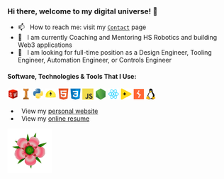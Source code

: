 ### Hi there, welcome to my digital universe! 👋
- 📫 &nbsp; How to reach me: visit my [`Contact`](https://nrhartfrc.github.io/personalwebsite/)  page
- 🔭 &nbsp; I am currently Coaching and Mentoring HS Robotics and building Web3 applications
- 💼 &nbsp; I am looking for full-time position as a Design Engineer, Tooling Engineer, Automation Engineer, or Controls Engineer

#### Software, Technologies & Tools That I Use:
<code><img height="25" src="https://raw.githubusercontent.com/NRHartFRC/nrhartfrc/main/logos/swlogo.png"></code>
<code><img height="25" src="https://raw.githubusercontent.com/NRHartFRC/nrhartfrc/main/logos/inventorlogo.png"></code>
<code><img height="25" src="https://raw.githubusercontent.com/NRHartFRC/nrhartfrc/main/logos/python.png"></code>
<code><img height="25" src="https://raw.githubusercontent.com/NRHartFRC/nrhartfrc/main/logos/hardhatlogo.png"></code>
<code><img height="25" src="https://raw.githubusercontent.com/NRHartFRC/nrhartfrc/main/logos/html.png"></code>
<code><img height="25" src="https://raw.githubusercontent.com/NRHartFRC/nrhartfrc/main/logos/css.png"></code>
<code><img height="25" src="https://raw.githubusercontent.com/NRHartFRC/nrhartfrc/main/logos/javascript.png"></code>
<code><img height="25" src="https://raw.githubusercontent.com/NRHartFRC/nrhartfrc/main/logos/nodejs.png"></code>
<code><img height="25" src="https://raw.githubusercontent.com/NRHartFRC/nrhartfrc/main/logos/react.png"></code>
<code><img height="25" src="https://raw.githubusercontent.com/NRHartFRC/nrhartfrc/main/logos/labview.png"></code>
<code><img height="25" src="https://raw.githubusercontent.com/NRHartFRC/nrhartfrc/main/logos/burp.png"></code>
<code><img height="25" src="https://raw.githubusercontent.com/NRHartFRC/nrhartfrc/main/logos/linux.png"></code>

- &nbsp; View my [personal website](https://nrhartfrc.github.io/personalwebsite/)
- &nbsp; View my [online resume](https://nrhartfrc.github.io/resume/)

<img src="https://raw.githubusercontent.com/NRHartFRC/web3-token-exchange/main/src/assets/manuka.png" alt="Manuka" width="100">
